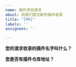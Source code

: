 ```yaml
---
name: 插件添加请求
about: 向我们提交新的插件收录
title: "[PR]"
labels: ''
assignees: ''

---
```


**您的请求收录的插件名字叫什么？**


**您是否有插件仓库地址？**
